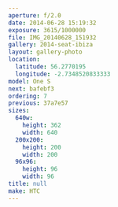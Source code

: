 ```yaml
---
aperture: f/2.0
date: 2014-06-28 15:19:32
exposure: 3615/1000000
file: IMG_20140628_151932
gallery: 2014-seat-ibiza
layout: gallery-photo
location:
  latitude: 56.2770195
  longitude: -2.7348520833333
model: One S
next: bafebf3
ordering: 7
previous: 37a7e57
sizes:
  640w:
    height: 362
    width: 640
  200x200:
    height: 200
    width: 200
  96x96:
    height: 96
    width: 96
title: null
make: HTC
---
```

